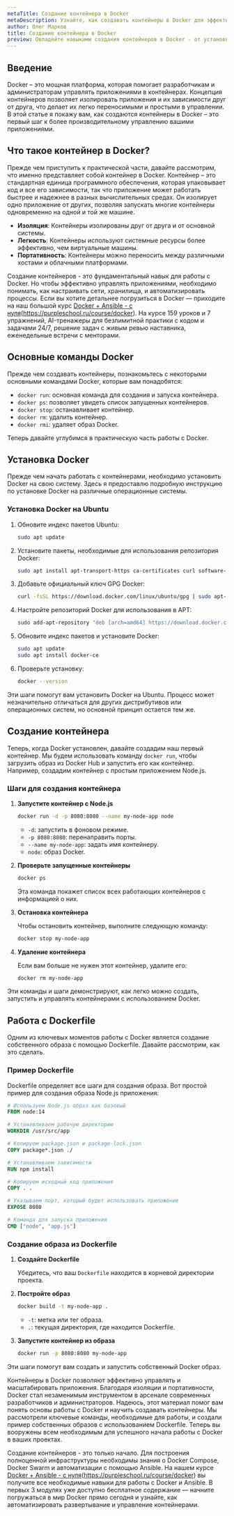 ```yaml
---
metaTitle: Создание контейнера в Docker
metaDescription: Узнайте, как создавать контейнеры в Docker для эффективного управления приложениями - от базовых команд до продвинутых методик.
author: Олег Марков
title: Создание контейнера в Docker
preview: Овладейте навыками создания контейнеров в Docker - от установки и базовых команд до продвинутых методик оптимизации. Пошаговое руководство с примерами.
---
```


## Введение

Docker – это мощная платформа, которая помогает разработчикам и администраторам управлять приложениями в контейнерах. Концепция контейнеров позволяет изолировать приложения и их зависимости друг от друга, что делает их легко переносимыми и простыми в управлении. В этой статье я покажу вам, как создаются контейнеры в Docker – это первый шаг к более производительному управлению вашими приложениями.

## Что такое контейнер в Docker?

Прежде чем приступить к практической части, давайте рассмотрим, что именно представляет собой контейнер в Docker. Контейнер – это стандартная единица программного обеспечения, которая упаковывает код и все его зависимости, так что приложение может работать быстрее и надежнее в разных вычислительных средах. Он изолирует одно приложение от других, позволяя запускать многие контейнеры одновременно на одной и той же машине.

- **Изоляция**: Контейнеры изолированы друг от друга и от основной системы.
- **Легкость**: Контейнеры используют системные ресурсы более эффективно, чем виртуальные машины.
- **Портативность**: Контейнеры можно переносить между различными хостами и облачными платформами.

Создание контейнеров - это фундаментальный навык для работы с Docker. Но чтобы эффективно управлять приложениями, необходимо понимать, как настраивать сети, хранилища, и автоматизировать процессы. Если вы хотите детальнее погрузиться в Docker — приходите на наш большой курс [Docker + Ansible - с нуля]()(https://purpleschool.ru/course/docker). На курсе 159 уроков и 7 упражнений, AI-тренажеры для безлимитной практики с кодом и задачами 24/7, решение задач с живым ревью наставника, еженедельные встречи с менторами.

## Основные команды Docker

Прежде чем создавать контейнеры, познакомьтесь с некоторыми основными командами Docker, которые вам понадобятся:

- `docker run`: основная команда для создания и запуска контейнера.
- `docker ps`: позволяет увидеть список запущенных контейнеров.
- `docker stop`: останавливает контейнер.
- `docker rm`: удалить контейнер.
- `docker rmi`: удаляет образ Docker.

Теперь давайте углубимся в практическую часть работы с Docker.

## Установка Docker

Прежде чем начать работать с контейнерами, необходимо установить Docker на свою систему. Здесь я предоставлю подробную инструкцию по установке Docker на различные операционные системы.

### Установка Docker на Ubuntu

1. Обновите индекс пакетов Ubuntu:

   ```bash
   sudo apt update
   ```

2. Установите пакеты, необходимые для использования репозитория Docker:

   ```bash
   sudo apt install apt-transport-https ca-certificates curl software-properties-common
   ```

3. Добавьте официальный ключ GPG Docker:

   ```bash
   curl -fsSL https://download.docker.com/linux/ubuntu/gpg | sudo apt-key add -
   ```

4. Настройте репозиторий Docker для использования в APT:

   ```bash
   sudo add-apt-repository "deb [arch=amd64] https://download.docker.com/linux/ubuntu $(lsb_release -cs) stable"
   ```

5. Обновите индекс пакетов и установите Docker:

   ```bash
   sudo apt update
   sudo apt install docker-ce
   ```

6. Проверьте установку:

   ```bash
   docker --version
   ```

Эти шаги помогут вам установить Docker на Ubuntu. Процесс может незначительно отличаться для других дистрибутивов или операционных систем, но основной принцип остается тем же.

## Создание контейнера

Теперь, когда Docker установлен, давайте создадим наш первый контейнер. Мы будем использовать команду `docker run`, чтобы загрузить образ из Docker Hub и запустить его как контейнер. Например, создадим контейнер с простым приложением Node.js.

### Шаги для создания контейнера

1. **Запустите контейнер с Node.js**

   ```bash
   docker run -d -p 8080:8080 --name my-node-app node
   ```

   - `-d`: запустить в фоновом режиме.
   - `-p 8080:8080`: перенаправить порты.
   - `--name my-node-app`: задать имя контейнеру.
   - `node`: образ Docker.

2. **Проверьте запущенные контейнеры**

   ```bash
   docker ps
   ```

   Эта команда покажет список всех работающих контейнеров с информацией о них.

3. **Остановка контейнера**

   Чтобы остановить контейнер, выполните следующую команду:

   ```bash
   docker stop my-node-app
   ```

4. **Удаление контейнера**

   Если вам больше не нужен этот контейнер, удалите его:

   ```bash
   docker rm my-node-app
   ```

Эти команды и шаги демонстрируют, как легко можно создать, запустить и управлять контейнерами с использованием Docker.

## Работа с Dockerfile

Одним из ключевых моментов работы с Docker является создание собственного образа с помощью Dockerfile. Давайте рассмотрим, как это сделать.

### Пример Dockerfile

Dockerfile определяет все шаги для создания образа. Вот простой пример для создания образа Node.js приложения:

```dockerfile
# Используем Node.js образ как базовый
FROM node:14

# Устанавливаем рабочую директорию
WORKDIR /usr/src/app

# Копируем package.json и package-lock.json
COPY package*.json ./

# Устанавливаем зависимости
RUN npm install

# Копируем исходный код приложения
COPY . .

# Указываем порт, который будет использовать приложение
EXPOSE 8080

# Команда для запуска приложения
CMD ["node", "app.js"]
```

### Создание образа из Dockerfile

1. **Создайте Dockerfile**

   Убедитесь, что ваш `Dockerfile` находится в корневой директории проекта.

2. **Постройте образ**

   ```bash
   docker build -t my-node-app .
   ```

   - `-t`: метка или тег образа.
   - `.`: текущая директория, где находится Dockerfile.

3. **Запустите контейнер из образа**

   ```bash
   docker run -p 8080:8080 my-node-app
   ```

Эти шаги помогут вам создать и запустить собственный Docker образ.

Контейнеры в Docker позволяют эффективно управлять и масштабировать приложения. Благодаря изоляции и портативности, Docker стал незаменимым инструментом в арсенале современных разработчиков и администраторов. Надеюсь, этот материал помог вам понять основы работы с Docker и научить создавать контейнеры. Мы рассмотрели ключевые команды, необходимые для работы, и создали пример собственных образов с использованием Dockerfile. Теперь вы вооружены всем необходимым для успешного начала работы с Docker в ваших проектах.

Создание контейнеров - это только начало. Для построения полноценной инфраструктуры необходимы знания о Docker Compose, Docker Swarm и автоматизации с помощью Ansible. На нашем курсе [Docker + Ansible - с нуля]()(https://purpleschool.ru/course/docker) вы получите все необходимые навыки для работы с Docker и Ansible. В первых 3 модулях уже доступно бесплатное содержание — начните погружаться в мир Docker прямо сегодня и узнайте, как автоматизировать развертывание и управление контейнерами.
